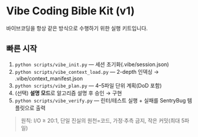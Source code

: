 # Vibe Coding Bible Kit (v1)

바이브코딩을 항상 같은 방식으로 수행하기 위한 실행 키트입니다.

## 빠른 시작
1. `python scripts/vibe_init.py` — 세션 초기화(.vibe/session.json)
2. `python scripts/vibe_context_load.py` — 2-depth 인덱싱 → .vibe/context_manifest.json
3. `python scripts/vibe_plan.py` — 4–5파일 단위 계획(DoD 포함)
4. (선택) **설명 모드**로 알고리즘 설명 후 승인 → 구현
5. `python scripts/vibe_verify.py` — 린터/테스트 실행 + 실패를 SentryBug 템플릿으로 출력

> 원칙: I/O ≥ 20:1, 단일 진실의 원천=코드, 가정·추측 금지, 작은 커밋(최대 5파일)

